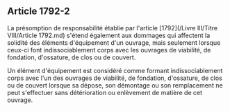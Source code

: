 Article 1792-2
----
La présomption de responsabilité établie par l'article [1792](/Livre III/Titre VIII/Article 1792.md) s'étend également
aux dommages qui affectent la solidité des éléments d'équipement d'un ouvrage,
mais seulement lorsque ceux-ci font indissociablement corps avec les ouvrages de
viabilité, de fondation, d'ossature, de clos ou de couvert.

Un élément d'équipement est considéré comme formant indissociablement corps avec
l'un des ouvrages de viabilité, de fondation, d'ossature, de clos ou de couvert
lorsque sa dépose, son démontage ou son remplacement ne peut s'effectuer sans
détérioration ou enlèvement de matière de cet ouvrage.
